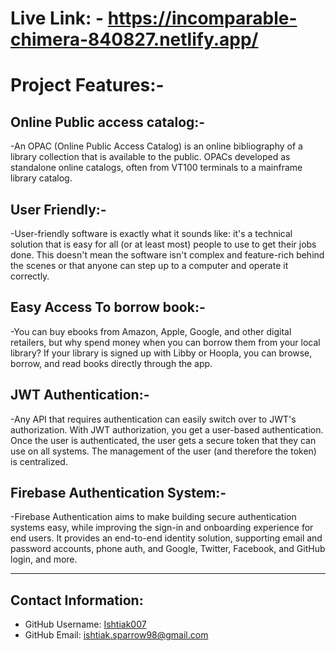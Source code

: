 
# Live Link: - https://incomparable-chimera-840827.netlify.app/

# Project Features:-

## Online Public access catalog:-

-An OPAC (Online Public Access Catalog) is an online bibliography of a library collection that is available to the public. OPACs developed as standalone online catalogs, often from VT100 terminals to a mainframe library catalog.


## User Friendly:-

-User-friendly software is exactly what it sounds like: it's a technical solution that is easy for all (or at least most) people to use to get their jobs done. This doesn't mean the software isn't complex and feature-rich behind the scenes or that anyone can step up to a computer and operate it correctly.


## Easy Access To borrow book:-

-You can buy ebooks from Amazon, Apple, Google, and other digital retailers, but why spend money when you can borrow them from your local library? If your library is signed up with Libby or Hoopla, you can browse, borrow, and read books directly through the app.


## JWT Authentication:-

-Any API that requires authentication can easily switch over to JWT's authorization. With JWT authorization, you get a user-based authentication. Once the user is authenticated, the user gets a secure token that they can use on all systems. The management of the user (and therefore the token) is centralized.


## Firebase Authentication System:-

-Firebase Authentication aims to make building secure authentication systems easy, while improving the sign-in and onboarding experience for end users. It provides an end-to-end identity solution, supporting email and password accounts, phone auth, and Google, Twitter, Facebook, and GitHub login, and more.

---

  ## Contact Information:
  * GitHub Username: [Ishtiak007](https://github.com/Ishtiak007)
  * GitHub Email: ishtiak.sparrow98@gmail.com